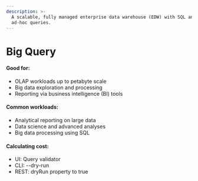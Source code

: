 ```yaml
---
description: >-
  A scalable, fully managed enterprise data warehouse (EDW) with SQL and fast
  ad-hoc queries.
---
```


# Big Query

#### Good for:

* OLAP workloads up to petabyte scale
* Big data exploration and processing
* Reporting via business intelligence \(BI\) tools

#### Common workloads:

* Analytical reporting on large data
* Data science and advanced analyses
* Big data processing using SQL

#### Calculating cost:

* UI: Query validator
* CLI: --dry-run
* REST: dryRun property to true

